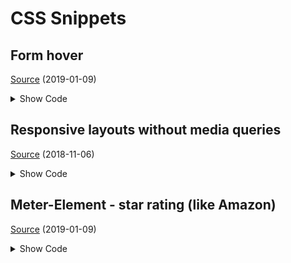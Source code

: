 # CSS Snippets

## Form hover

[Source](https://codepen.io/ericwbailey/pen/KQOpRM) (2019-01-09)

<details><summary>Show Code</summary><p>

```css
// Scale the form's size slightly when its input is focused.
// If `:focus-within` is not supported, form functionality is unaffected.
form:focus-within {
  box-shadow: 0px 0.2em 2.5em #c4c4c4;
  transform: scale(1.1);

  // Remove the scaling for those who don't want animation.
  @media screen and (prefers-reduced-motion: reduce) {
    box-shadow: none;
    transform: none;
  }
}
```

</p></details>

## Responsive layouts without media queries

[Source](https://blog.kulturbanause.de/2018/07/css-grid-auto-fill-responsive-layouts-ohne-media-queries/) (2018-11-06)

<details><summary>Show Code</summary><p>

```css
.container {
  display: grid;
  grid-template-columns: repeat(auto-fit, minmax(300px, 1fr));
}
```

</p></details>

## Meter-Element - star rating (like Amazon)

[Source](https://codepen.io/maddesigns/pen/oQoMre) (2019-01-09)

<details><summary>Show Code</summary><p>

```html
<meter value="70" min="0" max="100" low="20" high="80" optimum="90"
50% satisfied costumers – 2.5 of 5.0 stars</meter
>
```

```css
$meter-background: url('data:image/svg+xml,%3Csvg xmlns="http://www.w3.org/2000/svg" viewBox="0 0 100 100"%3E%3Ctext font-size="100" y="0.9em" stroke-linejoin="round" fill="white" stroke="darkorange" stroke-width="4"%3E★%3C/text%3E%3C/svg%3E')
  0 / auto 100%;
$meterbar: url('data:image/svg+xml,%3Csvg xmlns="http://www.w3.org/2000/svg" viewBox="0 0 100 100"%3E%3Ctext font-size="100" y="0.9em" stroke-linejoin="round" fill="gold" stroke="darkorange" stroke-width="4"%3E★%3C/text%3E%3C/svg%3E')
  0 / auto 100%;

meter {
  $meter-height: 4em;

  background: $meter-background;
  height: $meter-height;
  width: $meter-height * 5;
}

meter::-webkit-meter-bar {
  background: $meter-background;
}

/* firefox styling for the bar (filled stars) */
meter:-moz-meter-optimum::-moz-meter-bar,
meter:-moz-meter-sub-optimum::-moz-meter-bar,
meter:-moz-meter-sub-sub-optimum::-moz-meter-bar {
  background: $meterbar;
}

/* webkit styling for the bar (filled stars) */
meter::-webkit-meter-optimum-value,
meter::-webkit-meter-suboptimum-value,
meter::-webkit-meter-even-less-good-value {
  background: $meterbar;
}

// defaults
* {
  box-sizing: border-box;
}

html {
  height: 100%;
}

body {
  display: flex;
  height: 100vh;
  align-items: center;
  justify-content: center;
}
```

</p></details>

